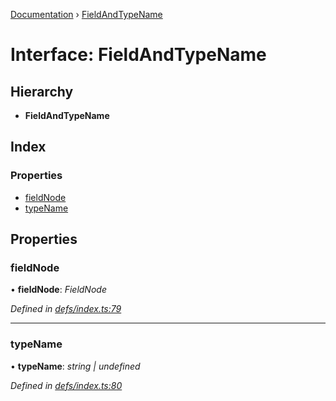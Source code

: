 [Documentation](../README.md) › [FieldAndTypeName](fieldandtypename.md)

# Interface: FieldAndTypeName

## Hierarchy

* **FieldAndTypeName**

## Index

### Properties

* [fieldNode](fieldandtypename.md#fieldnode)
* [typeName](fieldandtypename.md#typename)

## Properties

###  fieldNode

• **fieldNode**: *FieldNode*

*Defined in [defs/index.ts:79](https://github.com/badbatch/graphql-box/blob/4864259/packages/helpers/src/defs/index.ts#L79)*

___

###  typeName

• **typeName**: *string | undefined*

*Defined in [defs/index.ts:80](https://github.com/badbatch/graphql-box/blob/4864259/packages/helpers/src/defs/index.ts#L80)*
